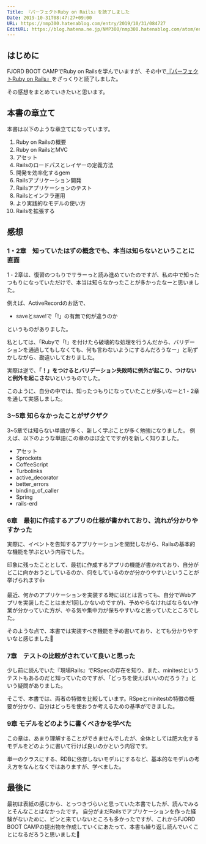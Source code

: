 ```yaml
---
Title: 『パーフェクトRuby on Rails』を読了しました
Date: 2019-10-31T08:47:27+09:00
URL: https://nmp300.hatenablog.com/entry/2019/10/31/084727
EditURL: https://blog.hatena.ne.jp/NMP300/nmp300.hatenablog.com/atom/entry/26006613458388653
---
```


## はじめに

FJORD BOOT CAMPでRuby on Railsを学んでいますが、その中で[『パーフェクトRuby on Rails』](https://www.amazon.co.jp/dp/B00P0UR1RU/ref=dp-kindle-redirect?_encoding=UTF8&btkr=1)をざっくりと読了しました。

その感想をまとめていきたいと思います。

## 本書の章立て

本書は以下のような章立てになっています。

  1. Ruby on Railsの概要
  2. Ruby on RailsとMVC
  3. アセット
  4. Railsのロードパスとレイヤーの定義方法
  5. 開発を効率化するgem
  6. Railsアプリケーション開発
  7. Railsアプリケーションのテスト
  8. Railsとインフラ運用
  9. より実践的なモデルの使い方
  10. Railsを拡張する

## 感想

### 1・2章　知っていたはずの概念でも、本当は知らないということに直面

1・2章は、復習のつもりでサラーっと読み進めていたのですが、私の中で知ったつもりになっていただけで、本当は知らなかったことが多かったなーと思いました。

例えば、ActiveRecordのお話で、

- saveとsave!で「!」の有無で何が違うのか

というものがありました。

私としては、「Rubyで「!」を付けたら破壊的な処理を行うんだから、バリデーションを通過してもしなくても、何も言わないようにするんだろうなー」と恥ずかしながら、勘違いしておりました。

実際は逆で、**「！」をつけるとバリデーション失敗時に例外が起こり、つけないと例外を起こさない**というものでした。

このように、自分の中では、知ったつもりになっていたことが多いなーと1・2章を通して実感しました。


### 3~5章 知らなかったことがザクザク

3~5章では知らない単語が多く、新しく学ぶことが多く勉強になりました。
例えば、以下のような単語(この章のほぼ全てですが)を新しく知りました。

- アセット
- Sprockets
- CoffeeScript
- Turbolinks
- active_decorator
- better_errors
- binding_of_caller
- Spring
- rails-erd

### 6章　最初に作成するアプリの仕様が書かれており、流れが分かりやすかった

実際に、イベントを告知するアプリケーションを開発しながら、Railsの基本的な機能を学ぶという内容でした。

印象に残ったこととして、最初に作成するアプリの機能が書かれており、自分がどこに向かおうとしているのか、何をしているのかが分かりやすいということが挙げられます👍

最近、何かのアプリケーションを実装する時には(とは言っても、自分でWebアプリを実装したことはまだ1回しかないのですが)、予めやらなければならない作業が分かっていた方が、やる気や集中力が保ちやすいなと思っていたところでした。

そのような点で、本書では実装すべき機能を予め書いており、とても分かりやすいなと感じました💪

### 7章　テストの比較がされていて良いと思った

少し前に読んでいた『現場Rails』でRSpecの存在を知り、また、minitestというテストもあるのだと知っていたのですが、「どっちを使えばいいのだろう？」という疑問がありました。

そこで、本書では、両者の特徴を比較しています。RSpeとminitestの特徴の概要が分かり、自分はどっちを使おうか考えるための基準ができました。

### 9章 モデルをどのように書くべきかを学べた

この章は、あまり理解することができませんでしたが、全体としては肥大化するモデルをどのように書いて行けば良いのかという内容です。

単一のクラスにする、RDBに依存しないモデルにするなど、基本的なモデルの考え方をなんとなくではありますが、学べました。

## 最後に

最初は表紙の感じから、とっつきづらいと思っていた本書でしたが、読んでみるとそんなことはなかったです。
自分がまだRailsでアプリケーションを作った経験がないために、ピンと来ていないところも多かったですが、これからFJORD BOOT CAMPの提出物を作成していくにあたって、本書も繰り返し読んでいくことになるだろうと思いました💪
